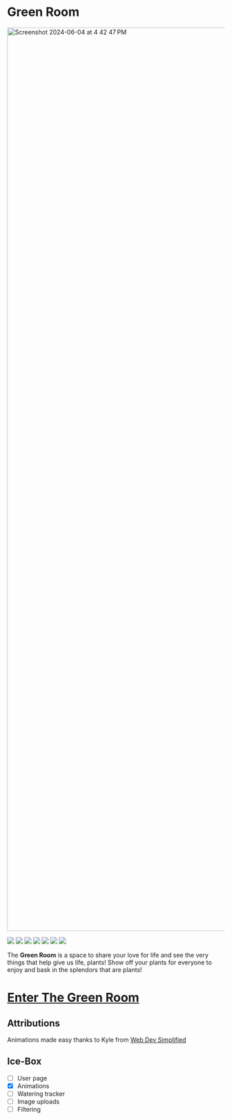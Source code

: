 # Green Room

<img width="2091" alt="Screenshot 2024-06-04 at 4 42 47 PM" src="https://github.com/Bpost129/green-room/assets/54043400/d6f8d49a-bf5f-4608-81a9-6537614d1fdf">


<img src="https://img.shields.io/badge/CSS3-1572B6.svg?style=for-the-badge&logo=CSS3&logoColor=white"> <img src="https://img.shields.io/badge/HTML5-E34F26.svg?style=for-the-badge&logo=HTML5&logoColor=white"> <img src="https://img.shields.io/badge/Python-3776AB.svg?style=for-the-badge&logo=Python&logoColor=white"> <img src="https://img.shields.io/badge/Git-F05032.svg?style=for-the-badge&logo=Git&logoColor=white"> <img src="https://img.shields.io/badge/PostgreSQL-4169E1.svg?style=for-the-badge&logo=PostgreSQL&logoColor=white"> <img src="https://img.shields.io/badge/Django-092E20.svg?style=for-the-badge&logo=Django&logoColor=white"> <img src="https://img.shields.io/badge/Docker-2496ED.svg?style=for-the-badge&logo=Docker&logoColor=white">

The **Green Room** is a space to share your love for life and see the very things that help give us life, plants! Show off your plants for everyone to enjoy and bask in the splendors that are plants! 

# [Enter The Green Room](https://green-room-bp.fly.dev/)

## Attributions

Animations made easy thanks to Kyle from [Web Dev Simplified](https://www.youtube.com/watch?v=YszONjKpgg4)

## Ice-Box
- [ ] User page
- [x] Animations
- [ ] Watering tracker
- [ ] Image uploads
- [ ] Filtering
